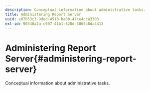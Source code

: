 ```yaml
---
description: Conceptual information about administrative tasks.
title: Administering Report Server
uuid: e07b53c3-9ded-4510-ba0b-47ce4cca3303
exl-id: 90340a2a-c907-41b1-828d-506548da4413
---
```

# Administering Report Server{#administering-report-server}

Conceptual information about administrative tasks.

